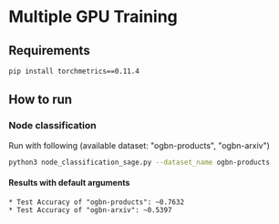 # Multiple GPU Training

## Requirements

```bash
pip install torchmetrics==0.11.4
```

## How to run

### Node classification

Run with following (available dataset: "ogbn-products", "ogbn-arxiv")

```bash
python3 node_classification_sage.py --dataset_name ogbn-products
```

#### __Results__ with default arguments
```
* Test Accuracy of "ogbn-products": ~0.7632
* Test Accuracy of "ogbn-arxiv": ~0.5397
```

